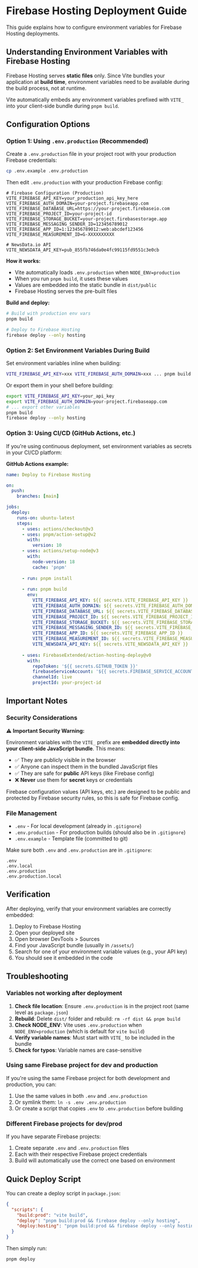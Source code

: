 # Firebase Hosting Deployment Guide

This guide explains how to configure environment variables for Firebase Hosting deployments.

## Understanding Environment Variables with Firebase Hosting

Firebase Hosting serves **static files** only. Since Vite bundles your application at **build time**, environment variables need to be available during the build process, not at runtime.

Vite automatically embeds any environment variables prefixed with `VITE_` into your client-side bundle during `pnpm build`.

## Configuration Options

### Option 1: Using `.env.production` (Recommended)

Create a `.env.production` file in your project root with your production Firebase credentials:

```bash
cp .env.example .env.production
```

Then edit `.env.production` with your production Firebase config:

```env
# Firebase Configuration (Production)
VITE_FIREBASE_API_KEY=your_production_api_key_here
VITE_FIREBASE_AUTH_DOMAIN=your-project.firebaseapp.com
VITE_FIREBASE_DATABASE_URL=https://your-project.firebaseio.com
VITE_FIREBASE_PROJECT_ID=your-project-id
VITE_FIREBASE_STORAGE_BUCKET=your-project.firebasestorage.app
VITE_FIREBASE_MESSAGING_SENDER_ID=123456789012
VITE_FIREBASE_APP_ID=1:123456789012:web:abcdef123456
VITE_FIREBASE_MEASUREMENT_ID=G-XXXXXXXXXX

# NewsData.io API
VITE_NEWSDATA_API_KEY=pub_855fb746da0e4fc99115fd9551c3e0cb
```

**How it works:**
- Vite automatically loads `.env.production` when `NODE_ENV=production`
- When you run `pnpm build`, it uses these values
- Values are embedded into the static bundle in `dist/public`
- Firebase Hosting serves the pre-built files

**Build and deploy:**
```bash
# Build with production env vars
pnpm build

# Deploy to Firebase Hosting
firebase deploy --only hosting
```

### Option 2: Set Environment Variables During Build

Set environment variables inline when building:

```bash
VITE_FIREBASE_API_KEY=xxx VITE_FIREBASE_AUTH_DOMAIN=xxx ... pnpm build
```

Or export them in your shell before building:

```bash
export VITE_FIREBASE_API_KEY=your_api_key
export VITE_FIREBASE_AUTH_DOMAIN=your-project.firebaseapp.com
# ... export other variables
pnpm build
firebase deploy --only hosting
```

### Option 3: Using CI/CD (GitHub Actions, etc.)

If you're using continuous deployment, set environment variables as secrets in your CI/CD platform:

**GitHub Actions example:**

```yaml
name: Deploy to Firebase Hosting

on:
  push:
    branches: [main]

jobs:
  deploy:
    runs-on: ubuntu-latest
    steps:
      - uses: actions/checkout@v3
      - uses: pnpm/action-setup@v2
        with:
          version: 10
      - uses: actions/setup-node@v3
        with:
          node-version: 18
          cache: 'pnpm'
      
      - run: pnpm install
      
      - run: pnpm build
        env:
          VITE_FIREBASE_API_KEY: ${{ secrets.VITE_FIREBASE_API_KEY }}
          VITE_FIREBASE_AUTH_DOMAIN: ${{ secrets.VITE_FIREBASE_AUTH_DOMAIN }}
          VITE_FIREBASE_DATABASE_URL: ${{ secrets.VITE_FIREBASE_DATABASE_URL }}
          VITE_FIREBASE_PROJECT_ID: ${{ secrets.VITE_FIREBASE_PROJECT_ID }}
          VITE_FIREBASE_STORAGE_BUCKET: ${{ secrets.VITE_FIREBASE_STORAGE_BUCKET }}
          VITE_FIREBASE_MESSAGING_SENDER_ID: ${{ secrets.VITE_FIREBASE_MESSAGING_SENDER_ID }}
          VITE_FIREBASE_APP_ID: ${{ secrets.VITE_FIREBASE_APP_ID }}
          VITE_FIREBASE_MEASUREMENT_ID: ${{ secrets.VITE_FIREBASE_MEASUREMENT_ID }}
          VITE_NEWSDATA_API_KEY: ${{ secrets.VITE_NEWSDATA_API_KEY }}
      
      - uses: FirebaseExtended/action-hosting-deploy@v0
        with:
          repoToken: '${{ secrets.GITHUB_TOKEN }}'
          firebaseServiceAccount: '${{ secrets.FIREBASE_SERVICE_ACCOUNT }}'
          channelId: live
          projectId: your-project-id
```

## Important Notes

### Security Considerations

⚠️ **Important Security Warning:**

Environment variables with the `VITE_` prefix are **embedded directly into your client-side JavaScript bundle**. This means:

- ✅ They are publicly visible in the browser
- ✅ Anyone can inspect them in the bundled JavaScript files
- ✅ They are safe for **public** API keys (like Firebase config)
- ❌ **Never** use them for **secret** keys or credentials

Firebase configuration values (API keys, etc.) are designed to be public and protected by Firebase security rules, so this is safe for Firebase config.

### File Management

- `.env` - For local development (already in `.gitignore`)
- `.env.production` - For production builds (should also be in `.gitignore`)
- `.env.example` - Template file (committed to git)

Make sure both `.env` and `.env.production` are in `.gitignore`:

```gitignore
.env
.env.local
.env.production
.env.production.local
```

## Verification

After deploying, verify that your environment variables are correctly embedded:

1. Deploy to Firebase Hosting
2. Open your deployed site
3. Open browser DevTools > Sources
4. Find your JavaScript bundle (usually in `/assets/`)
5. Search for one of your environment variable values (e.g., your API key)
6. You should see it embedded in the code

## Troubleshooting

### Variables not working after deployment

1. **Check file location**: Ensure `.env.production` is in the project root (same level as `package.json`)
2. **Rebuild**: Delete `dist/` folder and rebuild: `rm -rf dist && pnpm build`
3. **Check NODE_ENV**: Vite uses `.env.production` when `NODE_ENV=production` (which is default for `vite build`)
4. **Verify variable names**: Must start with `VITE_` to be included in the bundle
5. **Check for typos**: Variable names are case-sensitive

### Using same Firebase project for dev and production

If you're using the same Firebase project for both development and production, you can:

1. Use the same values in both `.env` and `.env.production`
2. Or symlink them: `ln -s .env .env.production`
3. Or create a script that copies `.env` to `.env.production` before building

### Different Firebase projects for dev/prod

If you have separate Firebase projects:

1. Create separate `.env` and `.env.production` files
2. Each with their respective Firebase project credentials
3. Build will automatically use the correct one based on environment

## Quick Deploy Script

You can create a deploy script in `package.json`:

```json
{
  "scripts": {
    "build:prod": "vite build",
    "deploy": "pnpm build:prod && firebase deploy --only hosting",
    "deploy:hosting": "pnpm build:prod && firebase deploy --only hosting"
  }
}
```

Then simply run:
```bash
pnpm deploy
```

